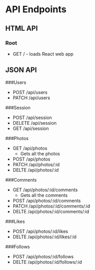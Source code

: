 # API Endpoints

## HTML API
### Root
* GET / - loads React web app


## JSON API
###Users
* POST /api/users
* PATCH /api/users

###Session
* POST /api/session
* DELETE /api/session
* GET /api/session

###Photos
* GET /api/photos
  * Gets all the photos
* POST /api/photos
* PATCH /api/photos/:id
* DELTE /api/photos/:id

###Comments
* GET /api/photos/:id/comments
  * Gets all the comments
* POST /api/photos/:id/comments
* PATCH /api/photos/:id/comments/:id
* DELTE /api/photos/:id/comments/:id

###Likes
* POST /api/photos/:id/likes
* DELTE /api/photos/:id/likes/:id

###Follows
* POST /api/photos/:id/follows
* DELTE /api/photos/:id/follows/:id
